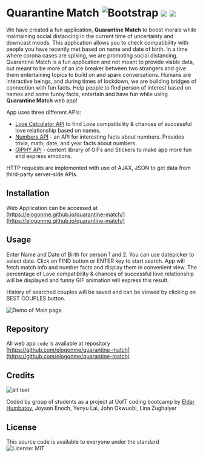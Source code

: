 # Quarantine Match ![Bootstrap](https://img.shields.io/badge/Powered%20By-gray) <img src="https://img.shields.io/badge/javascript%20-%23323330.svg?&style=for-the-badge&logo=javascript&logoColor=%23F7DF1E"/> <img src="https://img.shields.io/badge/jquery%20-%230769AD.svg?&style=for-the-badge&logo=jquery&logoColor=white"/>

  
We have created a fun application, **Quarantine Match** to boost morale while maintaining social distancing in the current time of uncertainty and downcast moods. This application allows you to check compatibility with people you have recently met based on name and date of birth. In a time where corona cases are spiking, we are promoting social distancing. Quarantine Match is a fun application and not meant to provide viable data, but meant to be more of an ice breaker between two strangers and give them entertaining topics to build on and spark conversations. Humans are interactive beings, and during times of lockdown, we are building bridges of connection with fun facts.
Help people to find person of interest based on names and some funny facts, entertain and have fun while using **Quarantine Match** web app!

App uses three different APIs:
 * [Love Calculator API](https://rapidapi.com/ajith/api/love-calculator) to find Love compatibility & chances of successful love relationship based on names.
 * [Numbers API](https://rapidapi.com/divad12/api/numbers-1) - an API for interesting facts about numbers. Provides trivia, math, date, and year facts about numbers.
 * [GIPHY API](https://developers.giphy.com/docs/api/) -  content library of GIFs and Stickers to make app more fun end express emotions.

HTTP requests are implemented with use of AJAX, JSON to get data from third-party server-side APIs.

  

## Installation

  

Web Application can be accessed at [https://elogonme.github.io/quarantine-match/](https://elogonme.github.io/quarantine-match/)

  

## Usage

  Enter Name and Date of Birth for person 1 and 2. You can use datepicker to select date. Click on FIND button or ENTER key to start search. App will fetch match info and number facts and display them in convenient view. The percentage of Love compatibility & chances of successful love relationship will be displayed and funny GIF animation will express this result. 

History of searched couples will be saved and can be viewed by clicking on BEST COUPLES button.

![Demo of Main page](assets/img/demo.gif)

  

## Repository

  

All web app `code` is available at repository [https://github.com/elogonme/quarantine-match](https://github.com/elogonme/quarantine-match)

  

## Credits

![alt text](https://cdn.utorontobootcamp.com/wp-content/themes/UOFT-V3.5/media/img/school_logo.svg "UofT Bootcamp")

Coded by group of students as a project at UofT coding bootcamp by  [Eldar Humbatov](https://github.com/elogonme), Joyson Enoch, Yenyu Lai, John Okwuobi, Lina Zughaiyer

  

## License

  

This source code is available to everyone under the standard ![License: MIT](https://img.shields.io/badge/License-MIT-yellow.svg)
